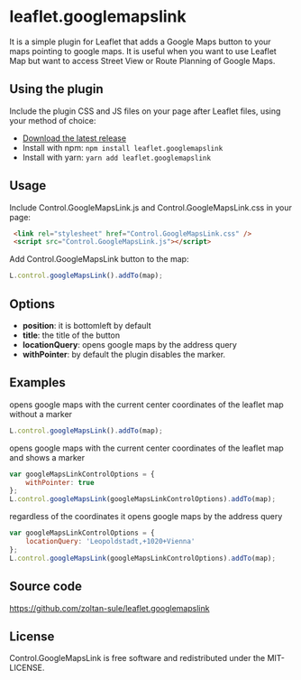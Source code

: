 # leaflet.googlemapslink

It is a simple plugin for Leaflet that adds a Google Maps button to your maps pointing to google maps.
It is useful when you want to use Leaflet Map but want to access Street View or Route Planning of Google Maps.

## Using the plugin

Include the plugin CSS and JS files on your page after Leaflet files, using your method of choice:
* [Download the latest release](https://github.com/zoltan-sule/leaflet.googlemapslink/archive/main.zip)
* Install with npm: `npm install leaflet.googlemapslink`
* Install with yarn: `yarn add leaflet.googlemapslink`

## Usage

Include Control.GoogleMapsLink.js and Control.GoogleMapsLink.css in your page:

``` html
 <link rel="stylesheet" href="Control.GoogleMapsLink.css" />
 <script src="Control.GoogleMapsLink.js"></script>
```

Add Control.GoogleMapsLink button to the map:

```javascript
L.control.googleMapsLink().addTo(map);
```

## Options

* **position**: it is bottomleft by default
* **title**: the title of the button
* **locationQuery**: opens google maps by the address query
* **withPointer**:  by default the plugin disables the marker.


## Examples

opens google maps with the current center coordinates of the leaflet map without a marker

```javascript
L.control.googleMapsLink().addTo(map);
```

opens google maps with the current center coordinates of the leaflet map and shows a marker

```javascript
var googleMapsLinkControlOptions = {
    withPointer: true
};
L.control.googleMapsLink(googleMapsLinkControlOptions).addTo(map);
```

regardless of the coordinates it opens google maps by the address query

```javascript
var googleMapsLinkControlOptions = {
    locationQuery: 'Leopoldstadt,+1020+Vienna'
};
L.control.googleMapsLink(googleMapsLinkControlOptions).addTo(map);
```

## Source code

https://github.com/zoltan-sule/leaflet.googlemapslink

## License

Control.GoogleMapsLink is free software and redistributed under the MIT-LICENSE.
